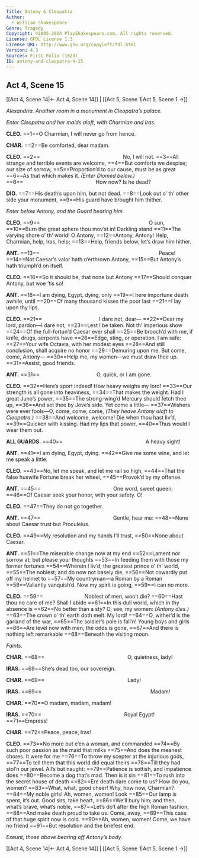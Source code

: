 ```yaml
---
Title: Antony & Cleopatra
Author: 
  - William Shakespeare
Genre: Tragedy
Copyright: ©2005-2024 PlayShakespeare.com. All rights reserved.
License: GFDL License 1.3
License URL: http://www.gnu.org/copyleft/fdl.html
Version: 4.3
Sources: First Folio (1623)
ID: antony-and-cleopatra-4-15
---
```


## Act 4, Scene 15
[[Act 4, Scene 14|← Act 4, Scene 14]] | [[Act 5, Scene 1|Act 5, Scene 1 →]]

*Alexandria. Another room in a monument in Cleopatra’s palace.*

*Enter Cleopatra and her maids aloft, with Charmian and Iras.*

**CLEO.**
==1==O Charmian, I will never go from hence.

**CHAR.**
==2==Be comforted, dear madam.

**CLEO.**
==2==                No, I will not.
==3==All strange and terrible events are welcome,
==4==But comforts we despise; our size of sorrow,
==5==Proportion’d to our cause, must be as great
==6==As that which makes it.
*(Enter Diomed below.)*
==6==              How now? Is he dead?

**DIO.**
==7==His death’s upon him, but not dead.
==8==Look out o’ th’ other side your monument,
==9==His guard have brought him thither.

*Enter below Antony, and the Guard bearing him.*

**CLEO.**
==9==                     O sun,
==10==Burn the great sphere thou mov’st in! Darkling stand
==11==The varying shore o’ th’ world! O Antony,
==12==Antony, Antony! Help, Charmian, help, Iras, help;
==13==Help, friends below, let’s draw him hither.

**ANT.**
==13==                       Peace!
==14==Not Caesar’s valor hath o’erthrown Antony,
==15==But Antony’s hath triumph’d on itself.

**CLEO.**
==16==So it should be, that none but Antony
==17==Should conquer Antony, but woe ’tis so!

**ANT.**
==18==I am dying, Egypt, dying; only
==19==I here importune death awhile, until
==20==Of many thousand kisses the poor last
==21==I lay upon thy lips.

**CLEO.**
==21==           I dare not, dear⁠—
==22==Dear my lord, pardon—I dare not,
==23==Lest I be taken. Not th’ imperious show
==24==Of the full-fortun’d Caesar ever shall
==25==Be brooch’d with me, if knife, drugs, serpents have
==26==Edge, sting, or operation. I am safe:
==27==Your wife Octavia, with her modest eyes
==28==And still conclusion, shall acquire no honor
==29==Demuring upon me. But come, come, Antony⁠—
==30==Help me, my women—we must draw thee up.
==31==Assist, good friends.

**ANT.**
==31==           O, quick, or I am gone.

**CLEO.**
==32==Here’s sport indeed! How heavy weighs my lord!
==33==Our strength is all gone into heaviness,
==34==That makes the weight. Had I great Juno’s power,
==35==The strong-wing’d Mercury should fetch thee up,
==36==And set thee by Jove’s side. Yet come a little⁠—
==37==Wishers were ever fools—O, come, come, come,
*(They heave Antony aloft to Cleopatra.)*
==38==And welcome, welcome! Die when thou hast liv’d,
==39==Quicken with kissing. Had my lips that power,
==40==Thus would I wear them out.

**ALL GUARDS.**
==40==                A heavy sight!

**ANT.**
==41==I am dying, Egypt, dying.
==42==Give me some wine, and let me speak a little.

**CLEO.**
==43==No, let me speak, and let me rail so high,
==44==That the false huswife Fortune break her wheel,
==45==Provok’d by my offense.

**ANT.**
==45==              One word, sweet queen:
==46==Of Caesar seek your honor, with your safety. O!

**CLEO.**
==47==They do not go together.

**ANT.**
==47==              Gentle, hear me:
==48==None about Caesar trust but Proculeius.

**CLEO.**
==49==My resolution and my hands I’ll trust,
==50==None about Caesar.

**ANT.**
==51==The miserable change now at my end
==52==Lament nor sorrow at; but please your thoughts
==53==In feeding them with those my former fortunes
==54==Wherein I liv’d, the greatest prince o’ th’ world,
==55==The noblest; and do now not basely die,
==56==Not cowardly put off my helmet to
==57==My countryman—a Roman by a Roman
==58==Valiantly vanquish’d. Now my spirit is going,
==59==I can no more.

**CLEO.**
==59==        Noblest of men, woo’t die?
==60==Hast thou no care of me? Shall I abide
==61==In this dull world, which in thy absence is
==62==No better than a sty? O, see, my women:
*(Antony dies.)*
==63==The crown o’ th’ earth doth melt. My lord!
==64==O, wither’d is the garland of the war,
==65==The soldier’s pole is fall’n! Young boys and girls
==66==Are level now with men; the odds is gone,
==67==And there is nothing left remarkable
==68==Beneath the visiting moon.

*Faints.*

**CHAR.**
==68==                O, quietness, lady!

**IRAS.**
==69==She’s dead too, our sovereign.

**CHAR.**
==69==                Lady!

**IRAS.**
==69==                     Madam!

**CHAR.**
==70==O madam, madam, madam!

**IRAS.**
==70==                Royal Egypt!
==71==Empress!

**CHAR.**
==72==Peace, peace, Iras!

**CLEO.**
==73==No more but e’en a woman, and commanded
==74==By such poor passion as the maid that milks
==75==And does the meanest chores. It were for me
==76==To throw my scepter at the injurious gods,
==77==To tell them that this world did equal theirs
==78==Till they had stol’n our jewel. All’s but naught:
==79==Patience is sottish, and impatience does
==80==Become a dog that’s mad. Then is it sin
==81==To rush into the secret house of death
==82==Ere death dare come to us? How do you, women?
==83==What, what, good cheer! Why, how now, Charmian?
==84==My noble girls! Ah, women, women! Look
==85==Our lamp is spent, it’s out. Good sirs, take heart,
==86==We’ll bury him; and then, what’s brave, what’s noble,
==87==Let’s do’t after the high Roman fashion,
==88==And make death proud to take us. Come, away,
==89==This case of that huge spirit now is cold.
==90==Ah, women, women! Come, we have no friend
==91==But resolution and the briefest end.

*Exeunt, those above bearing off Antony’s body.*

[[Act 4, Scene 14|← Act 4, Scene 14]] | [[Act 5, Scene 1|Act 5, Scene 1 →]]